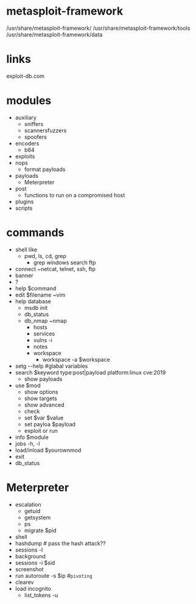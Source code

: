 # metasploit-framework
/usr/share/metasploit-framework/
/usr/share/metasploit-framework/tools
/usr/share/metasploit-framework/data

# links
exploit-db.com

# modules
- auxiliary
  - sniffers
  - scannersfuzzers
  - spoofers
- encoders
  - b64
- exploits
- nops  
  - format payloads
- payloads
  - Meterpreter
- post
  - functions to run on a compromised host
- plugins
- scripts

# commands
- shell like
  - pwd, ls, cd, grep
    - grep windows search ftp
- connect ~netcat, telnet, ssh, ftp
- banner
- ?
- help $command
- edit $filename ~vim
- help database 
  - msdb init
  - db_status
  - db_nmap ~nmap
    - hosts
    - services
    - vulns -i
    - notes
    - workspace
      - workspace -a $workspace
- setg --help #glabal variables
- search $keyword type:post|payload platform:linux cve:2019
  - show payloads
- use $mod
  - show options
  - show targets
  - show advanced 
  - check
  - set $var $value
  - set payloa $payload
  - exploit or run
- info $module
- jobs -h, -l
- load/inload $yourownmod
- exit
- db_status

# Meterpreter 
- escalation
  - getuid
  - getsystem
  - ps
  - migrate $pid
- shell
- hashdump # pass the hash attack??
- sessions -l
- background
- sessions -i $sid
- screenshot
- run autoroute -s $ip #`pivoting`
- clearev
- load incognito
  - list_tokens -u
